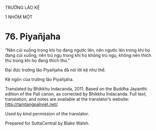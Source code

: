 TRƯỞNG LÃO KỆ

1 NHÓM MỘT

# 76\. Piyañjaha

“Nên cúi xuống trong khi họ đang ngước lên, nên ngước lên trong khi họ đang cúi xuống, nên trú ngụ trong khi họ không trú ngụ, không nên thích thú trong khi họ đang thích thú.”

Đại đức trưởng lão Piyañjaha đã nói lời kệ như thế.

Kệ ngôn của trưởng lão Piyañjaha.

Translated by Bhikkhu Indacanda, 2011. Based on the Buddha Jayanthi edition of the Pali canon, as corrected by Bhikkhu Indacanda. Full text, translation, and notes are available at the translator’s website: http://tamtangpaliviet.net/.

Used by kind permission of the translator.

Prepared for SuttaCentral by Blake Walsh.